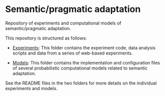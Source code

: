 # Semantic/pragmatic adaptation

Repository of experiments and computational models of semantic/pragmatic adaptation.

This repository is structured as follows:

* [Experiments](./experiments): This folder contains the experiment code, data analysis scripts and data from a series of web-based experiments.

* [Models](./models): This folder contains the implementation and configuration files of several probabilistic computational models related to semantic adaptation.

See the README files in the two folders for more details on the individual experiments and models.
